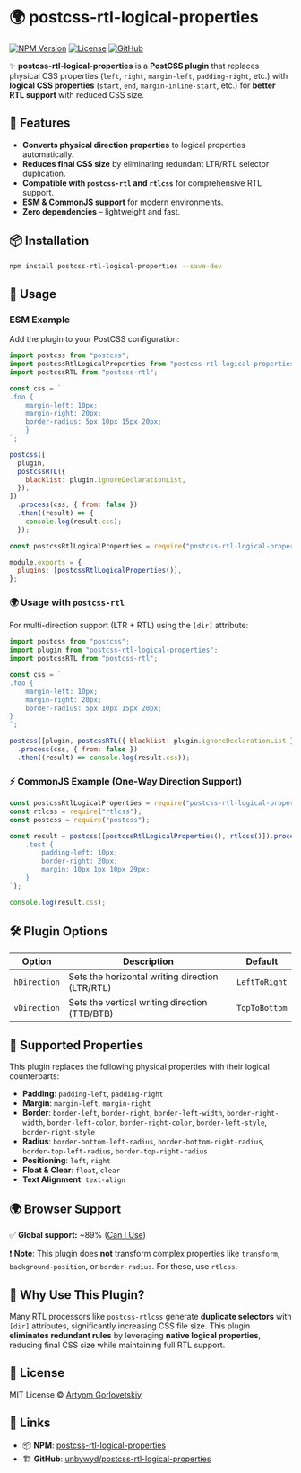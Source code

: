 # 🌍 postcss-rtl-logical-properties

[![NPM Version](https://img.shields.io/npm/v/postcss-rtl-logical-properties.svg?style=flat-square)](https://www.npmjs.com/package/postcss-rtl-logical-properties)
[![License](https://img.shields.io/npm/l/postcss-rtl-logical-properties.svg?style=flat-square)](LICENSE)
[![GitHub](https://img.shields.io/badge/GitHub-unbywyd-blue?style=flat-square&logo=github)](https://github.com/unbywyd/postcss-rtl-logical-properties)

✨ **postcss-rtl-logical-properties** is a **PostCSS plugin** that replaces physical CSS properties (`left`, `right`, `margin-left`, `padding-right`, etc.) with **logical CSS properties** (`start`, `end`, `margin-inline-start`, etc.) for **better RTL support** with reduced CSS size.

## 🚀 Features

- **Converts physical direction properties** to logical properties automatically.
- **Reduces final CSS size** by eliminating redundant LTR/RTL selector duplication.
- **Compatible with `postcss-rtl` and `rtlcss`** for comprehensive RTL support.
- **ESM & CommonJS support** for modern environments.
- **Zero dependencies** – lightweight and fast.

## 📦 Installation

```sh
npm install postcss-rtl-logical-properties --save-dev
```

## 🔧 Usage

### ESM Example

Add the plugin to your PostCSS configuration:

```js
import postcss from "postcss";
import postcssRtlLogicalProperties from "postcss-rtl-logical-properties";
import postcssRTL from "postcss-rtl";

const css = `
.foo {
    margin-left: 10px;
    margin-right: 20px;
    border-radius: 5px 10px 15px 20px;
    }
`;

postcss([
  plugin,
  postcssRTL({
    blacklist: plugin.ignoreDeclarationList,
  }),
])
  .process(css, { from: false })
  .then((result) => {
    console.log(result.css);
  });
```

```js
const postcssRtlLogicalProperties = require("postcss-rtl-logical-properties");

module.exports = {
  plugins: [postcssRtlLogicalProperties()],
};
```

### 🌍 Usage with `postcss-rtl`

For multi-direction support (LTR + RTL) using the `[dir]` attribute:

```js
import postcss from "postcss";
import plugin from "postcss-rtl-logical-properties";
import postcssRTL from "postcss-rtl";

const css = `
.foo {
    margin-left: 10px;
    margin-right: 20px;
    border-radius: 5px 10px 15px 20px;
}
`;

postcss([plugin, postcssRTL({ blacklist: plugin.ignoreDeclarationList })])
  .process(css, { from: false })
  .then((result) => console.log(result.css));
```

### ⚡ CommonJS Example (One-Way Direction Support)

```js
const postcssRtlLogicalProperties = require("postcss-rtl-logical-properties");
const rtlcss = require("rtlcss");
const postcss = require("postcss");

const result = postcss([postcssRtlLogicalProperties(), rtlcss()]).process(`
    .test {
        padding-left: 10px;
        border-right: 20px;
        margin: 10px 1px 10px 29px;
    }
`);

console.log(result.css);
```

## 🛠 Plugin Options

| Option       | Description                                     | Default       |
| ------------ | ----------------------------------------------- | ------------- |
| `hDirection` | Sets the horizontal writing direction (LTR/RTL) | `LeftToRight` |
| `vDirection` | Sets the vertical writing direction (TTB/BTB)   | `TopToBottom` |

## 🎯 Supported Properties

This plugin replaces the following physical properties with their logical counterparts:

- **Padding**: `padding-left`, `padding-right`
- **Margin**: `margin-left`, `margin-right`
- **Border**: `border-left`, `border-right`, `border-left-width`, `border-right-width`, `border-left-color`, `border-right-color`, `border-left-style`, `border-right-style`
- **Radius**: `border-bottom-left-radius`, `border-bottom-right-radius`, `border-top-left-radius`, `border-top-right-radius`
- **Positioning**: `left`, `right`
- **Float & Clear**: `float`, `clear`
- **Text Alignment**: `text-align`

## 🌍 Browser Support

✅ **Global support:** ~89% ([Can I Use](https://caniuse.com/css-logical-props))

❗ **Note**: This plugin does **not** transform complex properties like `transform`, `background-position`, or `border-radius`. For these, use `rtlcss`.

## 🤔 Why Use This Plugin?

Many RTL processors like `postcss-rtlcss` generate **duplicate selectors** with `[dir]` attributes, significantly increasing CSS file size. This plugin **eliminates redundant rules** by leveraging **native logical properties**, reducing final CSS size while maintaining full RTL support.

## 📝 License

MIT License © [Artyom Gorlovetskiy](https://unbywyd.com)

## 🔗 Links

- 📦 **NPM**: [postcss-rtl-logical-properties](https://www.npmjs.com/package/postcss-rtl-logical-properties)
- 🏗 **GitHub**: [unbywyd/postcss-rtl-logical-properties](https://github.com/unbywyd/postcss-rtl-logical-properties)
